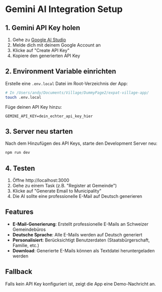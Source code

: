 # Gemini AI Integration Setup

## 1. Gemini API Key holen

1. Gehe zu [Google AI Studio](https://aistudio.google.com/app/apikey)
2. Melde dich mit deinem Google Account an
3. Klicke auf "Create API Key"
4. Kopiere den generierten API Key

## 2. Environment Variable einrichten

Erstelle eine `.env.local` Datei im Root-Verzeichnis der App:

```bash
# In /Users/andy/Documents/Village/DummyPage2/expat-village-app/
touch .env.local
```

Füge deinen API Key hinzu:

```env
GEMINI_API_KEY=dein_echter_api_key_hier
```

## 3. Server neu starten

Nach dem Hinzufügen des API Keys, starte den Development Server neu:

```bash
npm run dev
```

## 4. Testen

1. Öffne http://localhost:3000
2. Gehe zu einem Task (z.B. "Register at Gemeinde")
3. Klicke auf "Generate Email to Municipality"
4. Die AI sollte eine professionelle E-Mail auf Deutsch generieren

## Features

- **E-Mail-Generierung**: Erstellt professionelle E-Mails an Schweizer Gemeindebüros
- **Deutsche Sprache**: Alle E-Mails werden auf Deutsch generiert
- **Personalisiert**: Berücksichtigt Benutzerdaten (Staatsbürgerschaft, Familie, etc.)
- **Download**: Generierte E-Mails können als Textdatei heruntergeladen werden

## Fallback

Falls kein API Key konfiguriert ist, zeigt die App eine Demo-Nachricht an.
